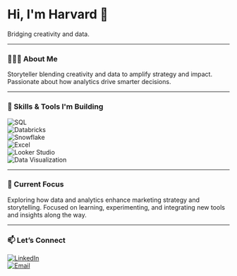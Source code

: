 # Hi, I'm Harvard 👋  

Bridging creativity and data.

---

### 👩🏽‍💻 About Me  
Storyteller blending creativity and data to amplify strategy and impact. Passionate about how analytics drive smarter decisions.

---

### 🚀 Skills & Tools I'm Building  
![SQL](https://img.shields.io/badge/SQL-336791?style=for-the-badge&logo=postgresql&logoColor=white)  
![Databricks](https://img.shields.io/badge/Databricks-FF3621?style=for-the-badge&logo=databricks&logoColor=white)  
![Snowflake](https://img.shields.io/badge/Snowflake-29B5E8?style=for-the-badge&logo=snowflake&logoColor=white)  
![Excel](https://img.shields.io/badge/Excel-217346?style=for-the-badge&logo=microsoft-excel&logoColor=white)  
![Looker Studio](https://img.shields.io/badge/Looker%20Studio-4285F4?style=for-the-badge&logo=google&logoColor=white)  
![Data Visualization](https://img.shields.io/badge/Data%20Visualization-FFB000?style=for-the-badge&logo=tableau&logoColor=white)  

---

### 🌱 Current Focus  
Exploring how data and analytics enhance marketing strategy and storytelling. Focused on learning, experimenting, and integrating new tools and insights along the way.  

---

### 📫 Let’s Connect  
[![LinkedIn](https://img.shields.io/badge/LinkedIn-0A66C2?style=for-the-badge&logo=linkedin&logoColor=white)](YOUR-LINKEDIN-URL)  
[![Email](https://img.shields.io/badge/Email-D14836?style=for-the-badge&logo=gmail&logoColor=white)](mailto:YOUR-EMAIL)  

